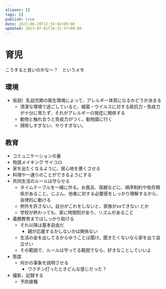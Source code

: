 ```yaml
---
aliases: []
tags: []
publish: true
date: 2023-06-19T12:34:02+09:00
updated: 2023-07-01T10:32:57+09:00
---
```


# 育児
こうすると良いのかな〜？　というメモ


## 環境
- 仮説）乳幼児期の衛生環境によって、アレルギー体質になるかどうか決まる
	- 清潔な環境で過ごしていると、細菌・ウイルスに対する抵抗力・免疫力が十分に育たず、それがアレルギーの発症に関係する
	- 動物と触れ合うと免疫力がつく。動物園に行く
	- 掃除しすぎない、やりすぎない。
## 教育
- コミュニケーションの量
- 物語メイキング サイコロ
- 家を出たくなるように、居心地を悪くさせる
- 料理や一通りのことができるようにする
- 共同生活のルールは守らせる
	- タイムテーブルを一緒に作る。お風呂、宿題などに、順序制約や依存関係があること。じぶん、他者に対する必要感をしっかり理解するから、自律的に動ける
	- 例外を許さない。自分がこれをしないと、家族がxxてきない とか
	- 学校が終わっても、家に時間割があり、リズムがあること
- 義務教育まではしっかり助ける
	- それ以降は基本自由だ
		- 親が応援するかしないかは関係ない
	- 生活の金を出してるからゆうことは聞け。聞きたくないなら家を出て自立せい
	- その範囲で、ルールは守ってる範囲でなら、好きなことしていいよ
- 態度
	- 何かの事象を説明させる
		- ワクチン打ったときどんな感じだった？
- 撮影、記録する
	- 予防接種